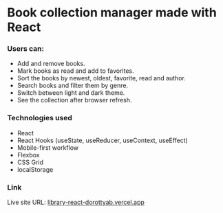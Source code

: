 # Book collection manager made with React

### Users can:

- Add and remove books.
- Mark books as read and add to favorites.
- Sort the books by newest, oldest, favorite, read and author.
- Search books and filter them by genre.
- Switch between light and dark theme.
- See the collection after browser refresh.

### Technologies used

- React
- React Hooks (useState, useReducer, useContext, useEffect)
- Mobile-first workflow
- Flexbox
- CSS Grid
- localStorage

### Link

Live site URL: [library-react-dorottyab.vercel.app](https://library-react-dorottyab.vercel.app/)
